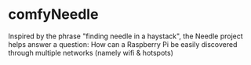 # comfyNeedle
Inspired by the phrase "finding needle in a haystack", the Needle project helps answer a question: How can a Raspberry Pi be easily discovered through multiple networks (namely wifi &amp; hotspots)

